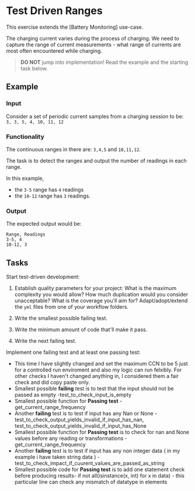 # Test Driven Ranges

This exercise extends the [Battery Monitoring] use-case.

The charging current varies during the process of charging.
We need to capture the range of current measurements -
what range of currents are most often encountered while charging.

> **DO NOT** jump into implementation! Read the example and the starting task below.

## Example

### Input

Consider a set of periodic current samples from a charging session to be:
`3, 3, 5, 4, 10, 11, 12`

### Functionality

The continuous ranges in there are: `3,4,5` and `10,11,12`.

The task is to detect the ranges and
output the number of readings in each range.

In this example,

- the `3-5` range has `4` readings
- the `10-12` range has `3` readings.

### Output

The expected output would be:

```
Range, Readings
3-5, 4
10-12, 3
```

## Tasks

Start test-driven development:

1. Establish quality parameters for your project: What is the maximum complexity you would allow? How much duplication would you consider unacceptable? What is the coverage you'll aim for?
Adapt/adopt/extend the `yml` files from one of your workflow folders.

1. Write the smallest possible failing test.

1. Write the minimum amount of code that'll make it pass.

1. Write the next failing test.

Implement one failing test and at least one passing test:

- This time I have slightly changed and set the maximum CCN to be 5 just for a controlled run enviroment and also my logic can run felxibly. For other checks I haven't changed anything in, I considered them a fair check and did copy paste only.
- Smallest possible **failing** test is to test that the input should not be passed as empty -test_to_check_input_is_empty
- Smallest possible function for **Passing test** - get_current_range_frequency
- Another **failing** test is to test if input has any Nan or None - test_to_check_output_yields_invalid_if_input_has_nan, test_to_check_output_yields_invalid_if_input_has_None
- Smallest possible function for **Passing test** is to check for nan and None values before any reading or transformations - get_current_range_frequency
- Another **failing** test is to test if input has any non integer data ( in my example i have taken string data ) - test_to_check_impact_if_cuurent_values_are_passed_as_string
- Smallest possible code for **Passing test** is to add one statement check before producing results- 
if not all(isinstance(x, int) for x in data) - this particular line can check any mismatch of datatype in elements